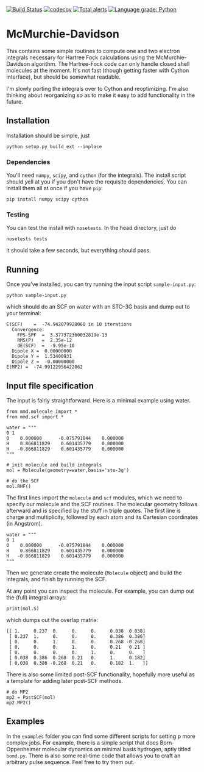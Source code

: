[![Build Status](https://travis-ci.org/jjgoings/McMurchie-Davidson.svg?branch=master)](https://travis-ci.org/jjgoings/McMurchie-Davidson) 
[![codecov](https://codecov.io/gh/jjgoings/McMurchie-Davidson/branch/master/graph/badge.svg)](https://codecov.io/gh/jjgoings/McMurchie-Davidson)
[![Total alerts](https://img.shields.io/lgtm/alerts/g/jjgoings/McMurchie-Davidson.svg?logo=lgtm&logoWidth=18)](https://lgtm.com/projects/g/jjgoings/McMurchie-Davidson/alerts/)
[![Language grade: Python](https://img.shields.io/lgtm/grade/python/g/jjgoings/McMurchie-Davidson.svg?logo=lgtm&logoWidth=18)](https://lgtm.com/projects/g/jjgoings/McMurchie-Davidson/context:python)

# McMurchie-Davidson

This contains some simple routines to compute one and two electron integrals 
necessary for Hartree Fock calculations using the McMurchie-Davidson algorithm.
The Hartree-Fock code can only  handle closed shell molecules at the moment. 
It's not fast (though getting faster with Cython interface), but should be 
somewhat readable. 

I'm slowly porting the integrals over to Cython and reoptimizing. I'm also 
thinking about reorganizing so as to make it easy to add functionality in the 
future.

## Installation
Installation should be simple, just

```
python setup.py build_ext --inplace
```

### Dependencies
You'll need `numpy`, `scipy`, and `cython` (for the integrals). The install script should yell at you if you don't have the requisite dependencies. You can install them all at once if you have `pip`:

```
pip install numpy scipy cython
```

### Testing
You can test the install with `nosetests`. In the head directory, just do

```
nosetests tests
```

it should take a few seconds, but everything should pass.

## Running
Once you've installed, you can try running the input script `sample-input.py`:

```
python sample-input.py
```

which should do an SCF on water with an STO-3G basis and dump out to your terminal:

```
E(SCF)    =  -74.942079928060 in 10 iterations
  Convergence:
    FPS-SPF  =  3.377372360032819e-13
    RMS(P)   =  2.35e-12
    dE(SCF)  =  -9.95e-10
  Dipole X =  0.00000000
  Dipole Y =  1.53400931
  Dipole Z =  -0.00000000
E(MP2) =  -74.99122956422062
```

## Input file specification

The input is fairly straightforward. Here is a minimal example using water.

```
from mmd.molecule import *
from mmd.scf import *

water = """
0 1
O    0.000000      -0.075791844    0.000000
H    0.866811829    0.601435779    0.000000
H   -0.866811829    0.601435779    0.000000
"""

# init molecule and build integrals
mol = Molecule(geometry=water,basis='sto-3g')

# do the SCF
mol.RHF()
```

The first lines import the `molecule` and `scf` modules, which we need to specify our molecule and the SCF routines. The molecular geometry follows afterward and is specified by the stuff in triple quotes. The first line is charge and multiplicity, followed by each atom and its Cartesian coordinates (in Angstrom).

```
water = """
0 1
O    0.000000      -0.075791844    0.000000
H    0.866811829    0.601435779    0.000000
H   -0.866811829    0.601435779    0.000000
"""
```

Then we generate create the molecule (`Molecule` object) and build the integrals, and finish by running the SCF.

At any point you can inspect the molecule. For example, you can dump out the (full) integral arrays:

```
print(mol.S)
```

which dumps out the overlap matrix:

```
[[ 1.     0.237  0.     0.     0.     0.038  0.038]
 [ 0.237  1.     0.     0.     0.     0.386  0.386]
 [ 0.     0.     1.     0.     0.     0.268 -0.268]
 [ 0.     0.     0.     1.     0.     0.21   0.21 ]
 [ 0.     0.     0.     0.     1.     0.     0.   ]
 [ 0.038  0.386  0.268  0.21   0.     1.     0.182]
 [ 0.038  0.386 -0.268  0.21   0.     0.182  1.   ]]
```

There is also some limited post-SCF functionality, hopefully more useful as a 
template for adding later post-SCF methods.

```
# do MP2
mp2 = PostSCF(mol)
mp2.MP2()
```

## Examples
In the `examples` folder you can find some different scripts for setting p more complex jobs. For example, there is a simple script that does Born-Oppenheimer molecular dynamics on minimal basis hydrogen, aptly titled `bomd.py`. There is also some real-time code that allows you to craft an arbitrary pulse sequence. Feel free to try them out.
